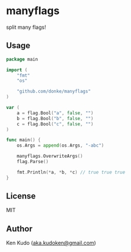 # manyflags
split many flags!

## Usage
```go
package main

import (
    "fmt"
    "os"

    "github.com/donke/manyflags"
)

var (
    a = flag.Bool("a", false, "")
    b = flag.Bool("b", false, "")
    c = flag.Bool("c", false, "")
)

func main() {
    os.Args = append(os.Args, "-abc")

    manyflags.OverwriteArgs()
    flag.Parse()

    fmt.Println(*a, *b, *c) // true true true
}
```

## License

MIT

## Author

Ken Kudo (aka.kudoken@gmail.com)
